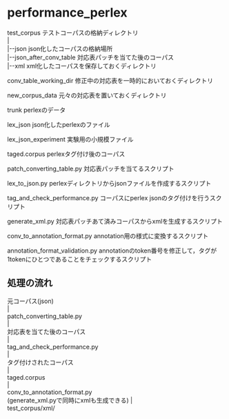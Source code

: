 performance_perlex
==================

test_corpus テストコーパスの格納ディレクトリ  
	|  
	|--json json化したコーパスの格納場所  
	|--json_after_conv_table 対応表パッチを当てた後のコーパス   
	|--xml xml化したコーパスを保存しておくディレクトリ   

conv_table_working_dir 修正中の対応表を一時的においておくディレクトリ  

new_corpus_data 元々の対応表を置いておくディレクトリ  

trunk perlexのデータ  

lex_json json化したperlexのファイル  

lex_json_experiment 実験用の小規模ファイル  

taged.corpus perlexタグ付け後のコーパス  

patch_converting_table.py 対応表パッチを当てるスクリプト  

lex_to_json.py perlexディレクトリからjsonファイルを作成するスクリプト  

tag_and_check_performance.py コーパスにperlex jsonのタグ付けを行うスクリプト 

generate_xml.py	対応表パッチあて済みコーパスからxmlを生成するスクリプト  

conv_to_annotation_format.py annotation用の様式に変換するスクリプト  

annotation_format_validation.py annotationのtoken番号を修正して，タグが1tokenにひとつであることをチェックするスクリプト  

## 処理の流れ

元コーパス(json)  
	|   
patch_converting_table.py  
	|  
対応表を当てた後のコーパス  
	|  
tag_and_check_performance.py  
	|  
タグ付けされたコーパス  
	|  
taged.corpus     
	|  
conv_to_annotation_format.py  
(generate_xml.pyで同時にxmlも生成できる) 
	|  
test_corpus/xml/
 
